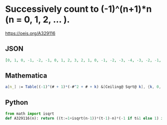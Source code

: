 # Successively count to \(\-1\)^\(n\+1\)\*n \(n \= 0, 1, 2, \.\.\. \)\.
https://oeis.org/A329116
## JSON
```JSON
[0, 1, 0, -1, -2, -1, 0, 1, 2, 3, 2, 1, 0, -1, -2, -3, -4, -3, -2, -1, 0, 1, 2, 3, 4, 5, 4, 3, 2, 1, 0, -1, -2, -3, -4, -5, -6, -5, -4, -3, -2, -1, 0, 1, 2, 3, 4, 5, 6, 7, 6, 5, 4, 3, 2, 1, 0, -1, -2, -3, -4, -5, -6, -7, -8]
```
## Mathematica
```Mathematica
a[n_] := Table[(-1)^(# + 1)*(-#^2 + # + k) &[Ceiling@ Sqrt@ k], {k, 0, n}]; a[64]
```
## Python
```Python
from math import isqrt
def A329116(n): return ((t:=1+isqrt(n-1))*(t-1)-n)*(-1 if t&1 else 1) if n else 0 # _Chai Wah Wu_, Aug 04 2022
```
